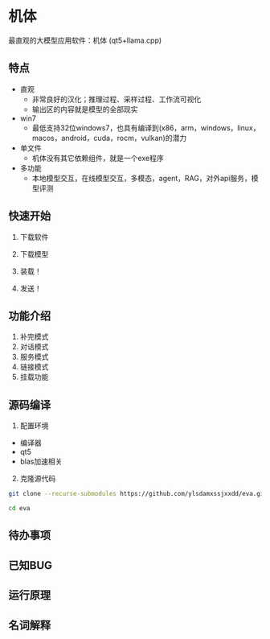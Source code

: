 # 机体
最直观的大模型应用软件：机体 (qt5+llama.cpp)

## 特点
- 直观
    - 非常良好的汉化；推理过程、采样过程、工作流可视化
    - 输出区的内容就是模型的全部现实
- win7
    - 最低支持32位windows7，也具有编译到(x86，arm，windows，linux，macos，android，cuda，rocm，vulkan)的潜力
- 单文件
    - 机体没有其它依赖组件，就是一个exe程序
- 多功能
    - 本地模型交互，在线模型交互，多模态，agent，RAG，对外api服务，模型评测
## 快速开始
1. 下载软件

2. 下载模型

3. 装载！

4. 发送！

## 功能介绍
1. 补完模式
2. 对话模式
3. 服务模式
4. 链接模式
5. 挂载功能
## 源码编译
1. 配置环境
- 编译器
- qt5
- blas加速相关
2. 克隆源代码
```bash
git clone --recurse-submodules https://github.com/ylsdamxssjxxdd/eva.git
```
```bash
cd eva
```
## 待办事项
## 已知BUG
## 运行原理
## 名词解释